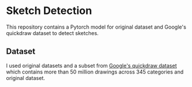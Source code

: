 # Sketch Detection

This repository contains a Pytorch model for original dataset and Google's quickdraw dataset to detect sketches.

## Dataset

I used original datasets and a subset from [Google's quickdraw dataset](https://github.com/googlecreativelab/quickdraw-dataset) which contains more than 50 million drawings across 345 categories and original dataset.